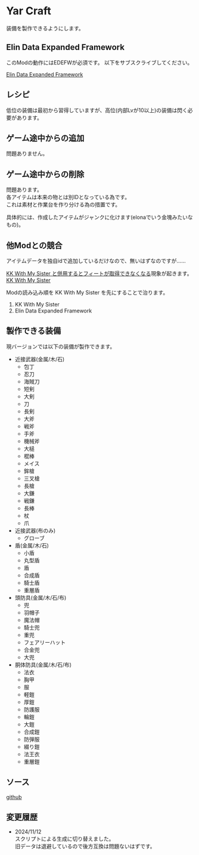 # Yar Craft

装備を製作できるようにします。

## Elin Data Expanded Framework

このModの動作にはEDEFWが必須です。
以下をサブスクライブしてください。

[Elin Data Expanded Framework](https://steamcommunity.com/sharedfiles/filedetails/?id=3363033460)

## レシピ

低位の装備は最初から習得していますが、高位(内部Lvが10以上)の装備は閃く必要があります。

## ゲーム途中からの追加

問題ありません。

## ゲーム途中からの削除

問題あります。  
各アイテムは本来の物とは別IDとなっている為です。  
これは素材と作業台を作り分ける為の措置です。

具体的には、作成したアイテムがジャンクに化けます(elonaでいう金塊みたいなもの)。

## 他Modとの競合

アイテムデータを独自idで追加しているだけなので、無いはずなのですが……

[KK With My Sister と併用するとフィートが取得できなくなる](https://github.com/hirmiura/elin-yar-craft/issues/2)現象が起きます。  
[KK With My Sister](https://steamcommunity.com/sharedfiles/filedetails/?id=3358081949)

Modの読み込み順を KK With My Sister を先にすることで治ります。

1. KK With My Sister
2. Elin Data Expanded Framework

## 製作できる装備

現バージョンでは以下の装備が製作できます。

* 近接武器(金属/木/石)
  * 包丁
  * 忍刀
  * 海賊刀
  * 短剣
  * 大剣
  * 刀
  * 長剣
  * 大斧
  * 戦斧
  * 手斧
  * 機械斧
  * 大槌
  * 棍棒
  * メイス
  * 鉾槍
  * 三叉槍
  * 長槍
  * 大鎌
  * 戦鎌
  * 長棒
  * 杖
  * 爪
* 近接武器(布のみ)
  * グローブ
* 盾(金属/木/石)
  * 小盾
  * 丸型盾
  * 盾
  * 合成盾
  * 騎士盾
  * 重層盾
* 頭防具(金属/木/石/布)
  * 兜
  * 羽帽子
  * 魔法帽
  * 騎士兜
  * 重兜
  * フェアリーハット
  * 合金兜
  * 大兜
* 胴体防具(金属/木/石/布)
  * 法衣
  * 胸甲
  * 服
  * 軽鎧
  * 厚鎧
  * 防護服
  * 輪鎧
  * 大鎧
  * 合成鎧
  * 防弾服
  * 綴り鎧
  * 法王衣
  * 重層鎧

## ソース

[github](https://github.com/hirmiura/elin-yar-craft)

## 変更履歴

* 2024/11/12  
スクリプトによる生成に切り替えました。  
旧データは退避しているので後方互換は問題ないはずです。
